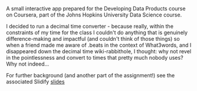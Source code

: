 A small interactive app prepared for the Developing Data Products course on Coursera, part of the Johns Hopkins University Data Science course. 

I decided to run a decimal time converter - because really, within the constraints of my time for the class I couldn't do anything that is genuinely difference-making and impactful (and couldn't think of those things) so when a friend made me aware of .beats in the context of What3words, and I disappeared down the decimal time wiki-rabbithole, I thought: why not revel in the pointlessness and convert to times that pretty much nobody uses? Why not indeed...

For further background (and another part of the assignment!) see the associated Slidify [slides](http://rpubs.com/Berran1/DecimalTime)